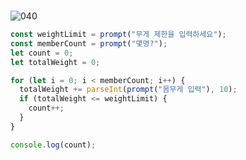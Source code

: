 <br>

![040](https://user-images.githubusercontent.com/75867748/107420165-f154e200-6b5b-11eb-82d9-4297ea8af53b.png)

```js
const weightLimit = prompt("무게 제한을 입력하세요");
const memberCount = prompt("몇명?");
let count = 0;
let totalWeight = 0;

for (let i = 0; i < memberCount; i++) {
  totalWeight += parseInt(prompt("몸무게 입력"), 10);
  if (totalWeight <= weightLimit) {
    count++;
  }
}

console.log(count);
```
